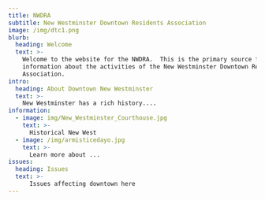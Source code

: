 ```yaml
---
title: NWDRA
subtitle: New Westminster Downtown Residents Association
image: /img/dtc1.png
blurb:
  heading: Welcome
  text: >-
    Welcome to the website for the NWDRA.  This is the primary source for
    information about the activities of the New Westminster Downtown Residents
    Association.
intro:
  heading: About Downtown New Westminster
  text: >-
    New Westminster has a rich history....
information:
  - image: img/New_Westminster_Courthouse.jpg
    text: >-
      Historical New West
  - image: /img/armisticedayo.jpg
    text: >-
      Learn more about ...
issues:
  heading: Issues
  text: >-
      Issues affecting downtown here
---
```


